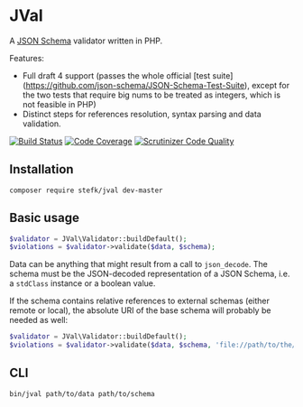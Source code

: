 JVal
====

A [JSON Schema](http://json-schema.org) validator written in PHP.

Features:

- Full draft 4 support (passes the whole official [test suite]
  (https://github.com/json-schema/JSON-Schema-Test-Suite), except for the
  two tests that require big nums to be treated as integers, which is not
  feasible in PHP)
- Distinct steps for references resolution, syntax parsing and data validation.

[![Build Status](https://travis-ci.org/stefk/JVal.svg?branch=master)](https://travis-ci.org/stefk/JVal)
[![Code Coverage](https://scrutinizer-ci.com/g/stefk/JVal/badges/coverage.png?b=master)](https://scrutinizer-ci.com/g/stefk/JVal/?branch=master)
[![Scrutinizer Code Quality](https://scrutinizer-ci.com/g/stefk/JVal/badges/quality-score.png?b=master)](https://scrutinizer-ci.com/g/stefk/JVal/?branch=master)

Installation
------------

`composer require stefk/jval dev-master`

Basic usage
-----------

```php
$validator = JVal\Validator::buildDefault();
$violations = $validator->validate($data, $schema);
```

Data can be anything that might result from a call to `json_decode`. The schema
must be the JSON-decoded representation of a JSON Schema, i.e. a `stdClass`
instance or a boolean value.

If the schema contains relative references to external schemas (either remote
or local), the absolute URI of the base schema will probably be needed as well:

```php
$validator = JVal\Validator::buildDefault();
$violations = $validator->validate($data, $schema, 'file://path/to/the/schema');
```

CLI
---

```
bin/jval path/to/data path/to/schema
```
